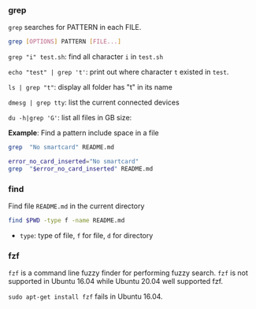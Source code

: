 ### grep

``grep`` searches for PATTERN in each FILE.

```sh
grep [OPTIONS] PATTERN [FILE...]
```

``grep "i" test.sh``: find all character ``i`` in ``test.sh``

``echo "test" | grep 't'``: print out where character ``t`` existed in ``test``.

``ls | grep "t"``: display all folder has "t" in its name

``dmesg | grep tty``: list the current connected devices

``du -h|grep 'G'``: list all files in GB size: 

**Example**: Find a pattern include space in a file

```sh
grep  "No smartcard" README.md
```

```sh
error_no_card_inserted="No smartcard"
grep  "$error_no_card_inserted" README.md
```

### find

Find file ``README.md`` in the current directory

```sh
find $PWD -type f -name README.md
```

* ``type``: type of file, ``f`` for file, ``d`` for directory

### fzf

``fzf`` is a command line fuzzy finder for performing fuzzy search. ``fzf`` is not supported in Ubuntu 16.04 while Ubuntu 20.04 well supported fzf.

``sudo apt-get install fzf`` fails in Ubuntu 16.04.
